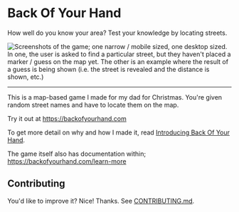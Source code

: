# Back Of Your Hand

How well do you know your area? Test your knowledge by locating streets.

![Screenshots of the game; one narrow / mobile sized, one desktop sized. In one, the user is asked to find a particular street, but they haven't placed a marker / guess on the map yet. The other is an example where the result of a guess is being shown (i.e. the street is revealed and the distance is shown, etc.)](./public/images/combined-screenshots.png)

---

This is a map-based game I made for my dad for Christmas. You're given random street names and have to locate them on the map.

Try it out at https://backofyourhand.com

To get more detail on why and how I made it, read [Introducing Back Of Your Hand](https://adamlynch.com/back-of-your-hand).

The game itself also has documentation within; https://backofyourhand.com/learn-more

## Contributing

You'd like to improve it? Nice! Thanks. See [CONTRIBUTING.md](./CONTRIBUTING.md).

